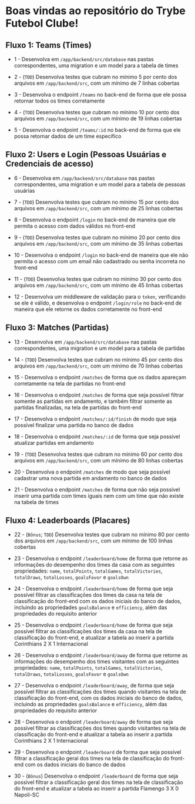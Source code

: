 # Boas vindas ao repositório do Trybe Futebol Clube!


## Fluxo 1: Teams (Times)

- 1 - Desenvolva em `/app/backend/src/database` nas pastas correspondentes, uma migration e um model para a tabela de times


- 2 - (`TDD`) Desenvolva testes que cubram no mínimo 5 por cento dos arquivos em `/app/backend/src`, com um mínimo de 7 linhas cobertas
 
- 3 - Desenvolva o endpoint `/teams` no back-end de forma que ele possa retornar todos os times corretamente

- 4 - (`TDD`) Desenvolva testes que cubram no mínimo 10 por cento dos arquivos em `/app/backend/src`, com um mínimo de 19 linhas cobertas

- 5 - Desenvolva o endpoint `/teams/:id` no back-end de forma que ele possa retornar dados de um time específico


## Fluxo 2: Users e Login (Pessoas Usuárias e Credenciais de acesso)

- 6 - Desenvolva em `/app/backend/src/database` nas pastas correspondentes, uma migration e um model para a tabela de pessoas usuárias


- 7 - (`TDD`) Desenvolva testes que cubram no mínimo 15 por cento dos arquivos em `/app/backend/src`, com um mínimo de 25 linhas cobertas


- 8 - Desenvolva o endpoint `/login` no back-end de maneira que ele permita o acesso com dados válidos no front-end


- 9 - (`TDD`) Desenvolva testes que cubram no mínimo 20 por cento dos arquivos em `/app/backend/src`, com um mínimo de 35 linhas cobertas


- 10 - Desenvolva o endpoint `/login` no back-end de maneira que ele não permita o acesso com um email não cadastrado ou senha incorreta no front-end

- 11 - (`TDD`) Desenvolva testes que cubram no mínimo 30 por cento dos arquivos em `/app/backend/src`, com um mínimo de 45 linhas cobertas

- 12 - Desenvolva um middleware de validação para o `token`, verificando se ele é válido, e desenvolva o endpoint `/login/role` no back-end de maneira que ele retorne os dados corretamente no front-end


## Fluxo 3: Matches (Partidas)


- 13 - Desenvolva em `/app/backend/src/database` nas pastas correspondentes, uma migration e um model para a tabela de partidas


- 14 - (`TDD`) Desenvolva testes que cubram no mínimo 45 por cento dos arquivos em `/app/backend/src`, com um mínimo de 70 linhas cobertas


- 15 - Desenvolva o endpoint `/matches` de forma que os dados apareçam corretamente na tela de partidas no front-end


- 16 - Desenvolva o endpoint `/matches` de forma que seja possível filtrar somente as partidas em andamento, e também filtrar somente as partidas finalizadas, na tela de partidas do front-end


- 17 - Desenvolva o endpoint `/matches/:id/finish` de modo que seja possível finalizar uma partida no banco de dados


- 18 - Desenvolva o endpoint `/matches/:id` de forma que seja possível atualizar partidas em andamento

- 19 - (`TDD`) Desenvolva testes que cubram no mínimo 60 por cento dos arquivos em `/app/backend/src`, com um mínimo de 80 linhas cobertas

- 20 - Desenvolva o endpoint `/matches` de modo que seja possível cadastrar uma nova partida em andamento no banco de dados


- 21 - Desenvolva o endpoint `/matches` de forma que não seja possível inserir uma partida com times iguais nem com um time que não existe na tabela de times


## Fluxo 4: Leaderboards (Placares)


- 22 - (`Bônus`; `TDD`) Desenvolva testes que cubram no mínimo 80 por cento dos arquivos em `/app/backend/src`, com um mínimo de 100 linhas cobertas


 - 23 - Desenvolva o endpoint `/leaderboard/home` de forma que retorne as informações do desempenho dos times da casa com as seguintes propriedades: `name`, `totalPoints`, `totalGames`, `totalVictories`, `totalDraws`, `totalLosses`, `goalsFavor` e `goalsOwn`



- 24 - Desenvolva o endpoint `/leaderboard/home` de forma que seja possível filtrar as classificações dos times da casa na tela de classificação do front-end com os dados iniciais do banco de dados, incluindo as propriedades `goalsBalance` e `efficiency`, além das propriedades do requisito anterior


- 25 - Desenvolva o endpoint `/leaderboard/home` de forma que seja possível filtrar as classificações dos times da casa na tela de classificação do front-end, e atualizar a tabela ao inserir a partida Corinthians 2 X 1 Internacional


- 26 - Desenvolva o endpoint `/leaderboard/away` de forma que retorne as informações do desempenho dos times visitantes com as seguintes propriedades: `name`, `totalPoints`, `totalGames`, `totalVictories`, `totalDraws`, `totalLosses`, `goalsFavor` e `goalsOwn`


- 27 - Desenvolva o endpoint `/leaderboard/away`, de forma que seja possível filtrar as classificações dos times quando visitantes na tela de classificação do front-end, com os dados iniciais do banco de dados, incluindo as propriedades `goalsBalance` e `efficiency`, além das propriedades do requisito anterior


- 28 - Desenvolva o endpoint `/leaderboard/away` de forma que seja possível filtrar as classificações dos times quando visitantes na tela de classificação do front-end e atualizar a tabela ao inserir a partida Corinthians 2 X 1 Internacional


- 29 - Desenvolva o endpoint `/leaderboard` de forma que seja possível filtrar a classificação geral dos times na tela de classificação do front-end com os dados iniciais do banco de dados


- 30 - (`Bônus`) Desenvolva o endpoint `/leaderboard` de forma que seja possível filtrar a classificação geral dos times na tela de classificação do front-end e atualizar a tabela ao inserir a partida Flamengo 3 X 0 Napoli-SC

